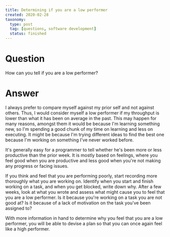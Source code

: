 ```yaml
---
title: Determining if you are a low performer
created: 2020-02-28
taxonomy:
  type: post
  tag: [questions, software development]
  status: finished
---
```


# Question
How can you tell if you are a low performer?

# Answer
I always prefer to compare myself against my prior self and not against others. Thus, I would consider myself a low performer if my throughput is lower than what it has been on average in the past. This may happen for many reasons, amongst them it would be because I'm learning something new, so I'm spending a good chunk of my time on learning and less on executing. It might be because I'm trying different ideas to find the best one because I'm working on something I've never worked before.

It's generally easy for a programmer to tell whether he's been more or less productive than the prior week. It is mostly based on feelings, where you feel good when you are productive and less good when you're not making any progress or facing issues.

If you think and feel that you are performing poorly, start recording more thoroughly what you are working on. Identify when you start and finish working on a task, and when you get blocked, write down why. After a few weeks, look at what you wrote and assess what might cause you to feel that you are a low performer. Is it because you're working on a task you are not good at? Is it because of a lack of motivation on the task you've been assigned to?

With more information in hand to determine why you feel that you are a low performer, you will be able to devise a plan so that you can once again feel like a high performer.
